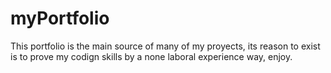 # myPortfolio
This portfolio is the main source of many of my proyects, its reason to exist is to prove my codign skills by a none laboral experience way, enjoy.
